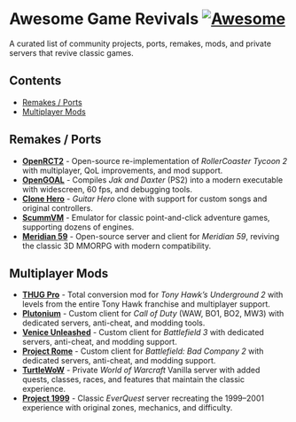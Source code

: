 # Awesome Game Revivals [![Awesome](https://awesome.re/badge.svg)](https://awesome.re)

A curated list of community projects, ports, remakes, mods, and private servers that revive classic games.

## Contents

- [Remakes / Ports](#remakes--ports)
- [Multiplayer Mods](#multiplayer-mods)

## Remakes / Ports  
- **[OpenRCT2](https://openrct2.io/)** - Open-source re-implementation of *RollerCoaster Tycoon 2* with multiplayer, QoL improvements, and mod support.  
- **[OpenGOAL](https://opengoal.dev/)** - Compiles *Jak and Daxter* (PS2) into a modern executable with widescreen, 60 fps, and debugging tools.  
- **[Clone Hero](https://clonehero.net/)** - *Guitar Hero* clone with support for custom songs and original controllers.  
- **[ScummVM](https://www.scummvm.org/)** - Emulator for classic point-and-click adventure games, supporting dozens of engines.  
- **[Meridian 59](https://www.meridian59.com/)** - Open-source server and client for *Meridian 59*, reviving the classic 3D MMORPG with modern compatibility.  

## Multiplayer Mods  
- **[THUG Pro](https://thugpro.com/)** - Total conversion mod for *Tony Hawk’s Underground 2* with levels from the entire Tony Hawk franchise and multiplayer support.  
- **[Plutonium](https://plutonium.pw/)** - Custom client for *Call of Duty* (WAW, BO1, BO2, MW3) with dedicated servers, anti-cheat, and modding tools.  
- **[Venice Unleashed](https://veniceunleashed.net/)** - Custom client for *Battlefield 3* with dedicated servers, anti-cheat, and modding support.  
- **[Project Rome](https://veniceunleashed.net/project-rome)** - Custom client for *Battlefield: Bad Company 2* with dedicated servers, anti-cheat, and modding support.  
- **[TurtleWoW](https://turtle-wow.org/)** - Private *World of Warcraft* Vanilla server with added quests, classes, races, and features that maintain the classic experience.  
- **[Project 1999](https://www.project1999.com/)** - Classic *EverQuest* server recreating the 1999–2001 experience with original zones, mechanics, and difficulty.  
